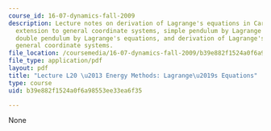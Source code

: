 ```yaml
---
course_id: 16-07-dynamics-fall-2009
description: Lecture notes on derivation of Lagrange's equations in Cartesian coordinates,
  extension to general coordinate systems, simple pendulum by Lagrange's equations,
  double pendulum by Lagrange's equations, and derivation of Lagrange's equation for
  general coordinate systems.
file_location: /coursemedia/16-07-dynamics-fall-2009/b39e882f1524a0f6a98553ee33ea6f35_MIT16_07F09_Lec20.pdf
file_type: application/pdf
layout: pdf
title: "Lecture L20 \u2013 Energy Methods: Lagrange\u2019s Equations"
type: course
uid: b39e882f1524a0f6a98553ee33ea6f35

---
```

None